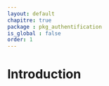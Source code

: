 ```yaml
---
layout: default
chapitre: true
package : pkg_authentification
is_global : false
order: 1
---
```


# Introduction